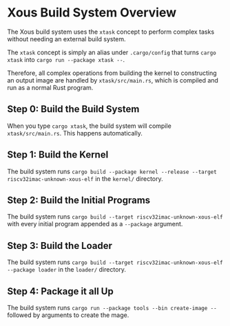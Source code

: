 # Xous Build System Overview

The Xous build system uses the `xtask` concept to perform complex tasks without needing an external build system.

The `xtask` concept is simply an alias under `.cargo/config` that turns `cargo xtask` into `cargo run --package xtask --`.

Therefore, all complex operations from building the kernel to constructing an output image are handled by `xtask/src/main.rs`, which is compiled and run as a normal Rust program.

## Step 0: Build the Build System

When you type `cargo xtask`, the build system will compile `xtask/src/main.rs`. This happens automatically.

## Step 1: Build the Kernel

The build system runs `cargo build --package kernel --release --target riscv32imac-unknown-xous-elf` in the `kernel/` directory.

## Step 2: Build the Initial Programs

The build system runs `cargo build --target riscv32imac-unknown-xous-elf` with every initial program appended as a `--package` argument.

## Step 3: Build the Loader

The build system runs `cargo build --target riscv32imac-unknown-xous-elf --package loader` in the `loader/` directory.

## Step 4: Package it all Up

The build system runs `cargo run --package tools --bin create-image --` followed by arguments to create the mage.